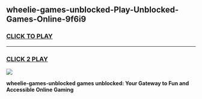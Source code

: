 
## wheelie-games-unblocked-Play-Unblocked-Games-Online-9f6i9
<h3>
<a href="https://premium76.site?title=wheelie-games-unblocked&ref=24A">CLICK TO PLAY</a></h3>
<hr>

<h3>
<a href="https://premium76.site?title=wheelie-games-unblocked&ref=24A">CLICK 2 PLAY</a>
  
</h3>

<a href="https://premium76.site?title=wheelie-games-unblocked&ref=24A"><img src="https://clearcache.store/games.png"></a>


**wheelie-games-unblocked games unblocked: Your Gateway to Fun and Accessible Online Gaming**
